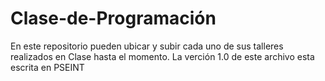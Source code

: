 # Clase-de-Programación
En este repositorio pueden ubicar y subir cada uno de sus talleres realizados en Clase hasta el momento.
La verción 1.0 de este archivo esta escrita en PSEINT

